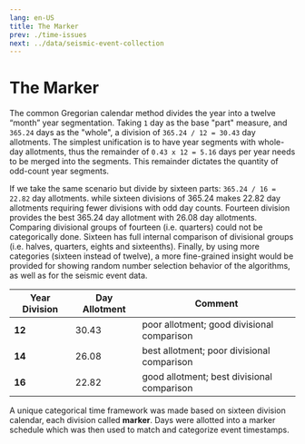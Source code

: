 ```yaml
---
lang: en-US
title: The Marker
prev: ./time-issues
next: ../data/seismic-event-collection
---
```


# The Marker

The common Gregorian calendar method divides the year into a twelve “month” year segmentation. Taking `1` day as the base "part" measure, and `365.24` days as the "whole", a division of `365.24 / 12 = 30.43` day allotments. The simplest unification is to have year segments with whole-day allotments, thus the remainder of `0.43 x 12 = 5.16` days per year needs to be merged into the segments. This remainder dictates the quantity of odd-count year segments.
 
 If we take the same scenario but divide by sixteen parts: `365.24 / 16 = 22.82` day allotments. while sixteen divisions of 365.24 makes 22.82 day allotments requiring fewer divisions with odd day counts. Fourteen division provides the best 365.24 day allotment with 26.08 day allotments. Comparing divisional groups of fourteen (i.e. quarters) could not be categorically done. Sixteen has full internal comparison of divisional groups (i.e. halves, quarters, eights and sixteenths). Finally, by using more categories (sixteen instead of twelve), a more fine-grained insight would be provided for showing random number selection behavior of the algorithms, as well as for the seismic event data.

| Year Division | Day Allotment | Comment                                        |
| ------------- | ------------- | ---------------------------------------------- |
| **12**        | 30.43         | poor allotment; good divisional comparison     |
| **14**        | 26.08         | best allotment; poor divisional comparison     |
| **16**        | 22.82         | good allotment; best divisional comparison     |

A unique categorical time framework was made based on sixteen division calendar, each division called **marker**. Days were allotted into a marker schedule which was then used to match and categorize event timestamps.